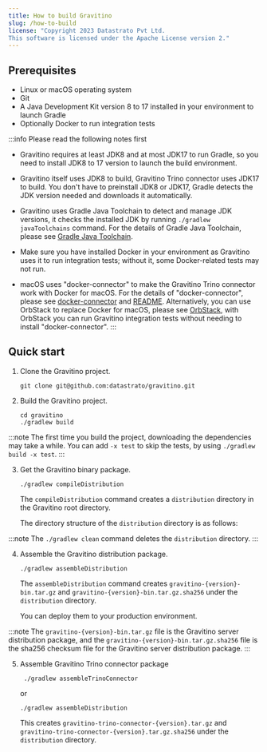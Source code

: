 ```yaml
---
title: How to build Gravitino
slug: /how-to-build
license: "Copyright 2023 Datastrato Pvt Ltd.
This software is licensed under the Apache License version 2."
---
```


## Prerequisites

+ Linux or macOS operating system
+ Git
+ A Java Development Kit version 8 to 17 installed in your environment to launch Gradle
+ Optionally Docker to run integration tests

:::info Please read the following notes first
+ Gravitino requires at least JDK8 and at most JDK17 to run Gradle, so you need to
  install JDK8 to 17 version to launch the build environment.

+ Gravitino itself uses JDK8 to build, Gravitino Trino connector uses JDK17 to build. You don't
  have to preinstall JDK8 or JDK17, Gradle detects the JDK version needed and downloads it automatically.

+ Gravitino uses Gradle Java Toolchain to detect and manage JDK versions, it checks the
  installed JDK by running `./gradlew javaToolchains` command. For the details of Gradle Java
  Toolchain, please see [Gradle Java Toolchain](https://docs.gradle.org/current/userguide/toolchains.html#sec:java_toolchain).

+ Make sure you have installed Docker in your environment as Gravitino uses it to run integration tests; without it, some Docker-related tests may not run.

+ macOS uses "docker-connector" to make the Gravitino Trino connector work with Docker
  for macOS. For the details of "docker-connector", please see [docker-connector](https://github.com/wenjunxiao/mac-docker-connector) and [README](../dev/docker/tools/README).
  Alternatively, you can use OrbStack to replace Docker for macOS, please see
  [OrbStack](https://orbstack.dev/), with OrbStack you can run Gravitino integration tests
  without needing to install "docker-connector".
:::

## Quick start

1. Clone the Gravitino project.

    ```shell
    git clone git@github.com:datastrato/gravitino.git
    ```

2. Build the Gravitino project.

    ```shell
    cd gravitino
    ./gradlew build
    ```

:::note
The first time you build the project, downloading the dependencies may take a while. You can add
`-x test` to skip the tests, by using `./gradlew build -x test`.
:::

3. Get the Gravitino binary package.

    ```shell
    ./gradlew compileDistribution
    ```

   The `compileDistribution` command creates a `distribution` directory in the Gravitino root directory.

   The directory structure of the `distribution` directory is as follows:

:::note
The `./gradlew clean` command deletes the `distribution` directory.
:::

4. Assemble the Gravitino distribution package.

    ```shell
    ./gradlew assembleDistribution
    ```

   The `assembleDistribution` command creates `gravitino-{version}-bin.tar.gz` and `gravitino-{version}-bin.tar.gz.sha256` under the `distribution` directory.

   You can deploy them to your production environment.

:::note
The `gravitino-{version}-bin.tar.gz` file is the Gravitino server distribution package, and the
`gravitino-{version}-bin.tar.gz.sha256` file is the sha256 checksum file for the Gravitino
server distribution package.
:::

5. Assemble Gravitino Trino connector package

   ```shell
    ./gradlew assembleTrinoConnector
    ```

   or

    ```shell
    ./gradlew assembleDistribution
    ```

   This creates `gravitino-trino-connector-{version}.tar.gz` and `gravitino-trino-connector-{version}.tar.gz.sha256` under the `distribution` directory.
